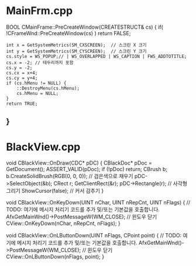# MainFrm.cpp
BOOL CMainFrame::PreCreateWindow(CREATESTRUCT& cs)
{
	if( !CFrameWnd::PreCreateWindow(cs) )
		return FALSE;

	int x = GetSystemMetrics(SM_CXSCREEN);  // 스크린 X 크기
	int y = GetSystemMetrics(SM_CYSCREEN);  // 스크린 Y 크기
	cs.style = WS_POPUP;// | WS_OVERLAPPED | WS_CAPTION | FWS_ADDTOTITLE;
	cs.x = -2; // 테두리까지 포함
	cs.y = -2;
	cs.cx = x+4;
	cs.cy = y+4;
	if (cs.hMenu != NULL) {
		::DestroyMenu(cs.hMenu);
		cs.hMenu = NULL;
	}
	return TRUE;
}
-----
# BlackView.cpp
void CBlackView::OnDraw(CDC* pDC)
{
	CBlackDoc* pDoc = GetDocument();
	ASSERT_VALID(pDoc);
	if (!pDoc)
		return;
	CBrush b;
	b.CreateSolidBrush(RGB(0, 0, 0)); // 검은색으로 채우기
	pDC->SelectObject(&b);
	CRect r;
	GetClientRect(&r);
	pDC->Rectangle(r);  // 사각형 그리기
	ShowCursor(false);  // 커서 감추기
}

void CBlackView::OnKeyDown(UINT nChar, UINT nRepCnt, UINT nFlags)
{
	// TODO: 여기에 메시지 처리기 코드를 추가 및/또는 기본값을 호출합니다.
	AfxGetMainWnd()->PostMessageW(WM_CLOSE); // 윈도우 닫기
	CView::OnKeyDown(nChar, nRepCnt, nFlags);
}


void CBlackView::OnLButtonDown(UINT nFlags, CPoint point)
{
	// TODO: 여기에 메시지 처리기 코드를 추가 및/또는 기본값을 호출합니다.
	AfxGetMainWnd()->PostMessageW(WM_CLOSE); // 윈도우 닫기
	CView::OnLButtonDown(nFlags, point);
}


